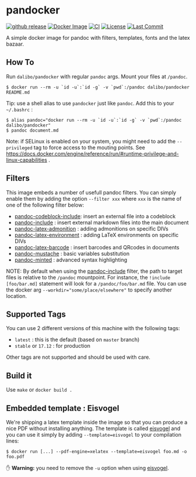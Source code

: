# pandocker

[![github
release](https://img.shields.io/github/release/dalibo/pandocker.svg?label=current+release)](https://github.com/dalibo/pandocker/releases)
[![Docker Image](https://images.microbadger.com/badges/image/dalibo/pandocker.svg)](https://hub.docker.com/r/dalibo/pandocker)
[![CI](https://circleci.com/gh/dalibo/pandocker.svg?style=shield)](https://circleci.com/gh/dalibo/pandocker)
[![License](https://img.shields.io/github/license/dalibo/pandocker.svg)](https://github.com/dalibo/pandocker/blob/master/LICENSE)
[![Last Commit](https://img.shields.io/github/last-commit/dalibo/pandocker.svg)](https://github.com/dalibo/pandocker/branches)

A simple docker image for pandoc with filters, templates, fonts and the
latex bazaar.

## How To

Run `dalibo/pandocker`  with regular `pandoc` args. Mount your files at `/pandoc`.

``` console
$ docker run --rm -u `id -u`:`id -g` -v `pwd`:/pandoc dalibo/pandocker README.md
```

Tip: use a shell alias to use `pandocker` just like `pandoc`.
Add this to your `~/.bashrc` :

``` console
$ alias pandoc="docker run --rm -u `id -u`:`id -g` -v `pwd`:/pandoc dalibo/pandocker"
$ pandoc document.md
```

Note: if SELinux is enabled on your system, you might need to add the
`--privileged` tag to force access to the mouting points. See
https://docs.docker.com/engine/reference/run/#runtime-privilege-and-linux-capabilities .

## Filters

This image embeds a number of usefull pandoc filters. You can simply enable them
by adding the option `--filter xxx` where `xxx` is the name of one of the following
filter below:

* [pandoc-codeblock-include]: insert an external file into a codeblock
* [pandoc-include] : insert external markdown files into the main document
* [pandoc-latex-admonition] : adding admonitions on specific DIVs
* [pandoc-latex-environment] : adding LaTeX environments on specific DIVs
* [pandoc-latex-barcode] : insert barcodes and QRcodes in documents
* [pandoc-mustache] : basic variables substitution
* [pandoc-minted] : advanced syntax highlighting

NOTE: By default when using the [pandoc-include] filter, the path to target
files is relative to the `/pandoc` mountpoint. For instance,
the `!include [foo/bar.md]` statement will look for a `/pandoc/foo/bar.md` file.
You can use the docker arg `--workdir="some/place/elsewhere"` to specify
another location.


[pandoc-codeblock-include]: https://github.com/chdemko/pandoc-codeblock-include
[pandoc-include]: https://github.com/DCsunset/pandoc-include
[pandoc-latex-admonition]: https://github.com/chdemko/pandoc-latex-admonition
[pandoc-latex-environment]: https://github.com/chdemko/pandoc-latex-environment
[pandoc-latex-barcode]: https://github.com/daamien/pandoc-latex-barcode
[pandoc-mustache]: https://github.com/michaelstepner/pandoc-mustache
[pandoc-minted]: https://github.com/nick-ulle/pandoc-minted

## Supported Tags

You can use 2 different versions of this machine with the following tags:

* `latest` : this is the default  (based on `master` branch)
* `stable` or `17.12`  : for production

Other tags are not supported and should be used with care.


## Build it

Use `make` or `docker build .`


## Embedded template : Eisvogel

We're shipping a latex template inside the image so that you can produce a
nice PDF without installing anything.  The template is called [eisvogel] and
you can use it simply by adding `--template=eisvogel` to your compilation
lines:

``` console
$ docker run [...] --pdf-engine=xelatex --template=eisvogel foo.md -o foo.pdf
```

✋ **Warning:** you need to remove the `-u` option when using [eisvogel].

[eisvogel]: https://github.com/Wandmalfarbe/pandoc-latex-template

